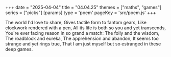 +++
date = "2025-04-04"
title = "04.04.25"
themes = ["maths", "games"]
series = ["picks"]
[params]
  type = 'poem'
  pageKey = 'src/poem.js'
+++

The world I'd love to share,
Gives tactile form to fantom gears,
Like clockwork rendered with a pen,
All its life is both so you and yet transcends,
You're ever facing reason in so grand a match:
The folly and the wisdom,
The roadblock and eureka,
The apprehension and abandon,
It seems too strange and yet rings true,
That I am just myself but so estranged in these deep games.
